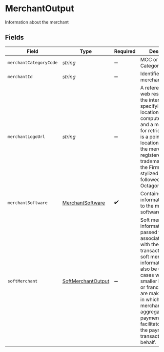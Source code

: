 # MerchantOutput

Information about the merchant


## Fields

| Field                                                                                                                                                                                                                                                                                                                     | Type                                                                                                                                                                                                                                                                                                                      | Required                                                                                                                                                                                                                                                                                                                  | Description                                                                                                                                                                                                                                                                                                               | Example                                                                                                                                                                                                                                                                                                                   |
| ------------------------------------------------------------------------------------------------------------------------------------------------------------------------------------------------------------------------------------------------------------------------------------------------------------------------- | ------------------------------------------------------------------------------------------------------------------------------------------------------------------------------------------------------------------------------------------------------------------------------------------------------------------------- | ------------------------------------------------------------------------------------------------------------------------------------------------------------------------------------------------------------------------------------------------------------------------------------------------------------------------- | ------------------------------------------------------------------------------------------------------------------------------------------------------------------------------------------------------------------------------------------------------------------------------------------------------------------------- | ------------------------------------------------------------------------------------------------------------------------------------------------------------------------------------------------------------------------------------------------------------------------------------------------------------------------- |
| `merchantCategoryCode`                                                                                                                                                                                                                                                                                                    | *string*                                                                                                                                                                                                                                                                                                                  | :heavy_minus_sign:                                                                                                                                                                                                                                                                                                        | MCC or Merchant Category Code                                                                                                                                                                                                                                                                                             | 4819                                                                                                                                                                                                                                                                                                                      |
| `merchantId`                                                                                                                                                                                                                                                                                                              | *string*                                                                                                                                                                                                                                                                                                                  | :heavy_minus_sign:                                                                                                                                                                                                                                                                                                        | Identifier for the merchant account.                                                                                                                                                                                                                                                                                      | 991234567890                                                                                                                                                                                                                                                                                                              |
| `merchantLogoUrl`                                                                                                                                                                                                                                                                                                         | *string*                                                                                                                                                                                                                                                                                                                  | :heavy_minus_sign:                                                                                                                                                                                                                                                                                                        | A reference to a web resource on the internet specifying its location on a computer network and a mechanism for retrieving. This is a pointer to a location containing the merchant's registered trademark  (e.g. for the Firm, the stylized CHASE followed by the Octagon).                                              |                                                                                                                                                                                                                                                                                                                           |
| `merchantSoftware`                                                                                                                                                                                                                                                                                                        | [MerchantSoftware](../../models/shared/merchantsoftware.md)                                                                                                                                                                                                                                                               | :heavy_check_mark:                                                                                                                                                                                                                                                                                                        | Contains information related to the merchant software                                                                                                                                                                                                                                                                     |                                                                                                                                                                                                                                                                                                                           |
| `softMerchant`                                                                                                                                                                                                                                                                                                            | [SoftMerchantOutput](../../models/shared/softmerchantoutput.md)                                                                                                                                                                                                                                                           | :heavy_minus_sign:                                                                                                                                                                                                                                                                                                        | Soft merchant information is passed to the card association along with the transaction. This soft merchant information may also be used for cases where smaller businesses or franchise outlets are making a sale in which a merchant aggregator or payment facilitatorprocesses the payment transaction on their behalf. |                                                                                                                                                                                                                                                                                                                           |